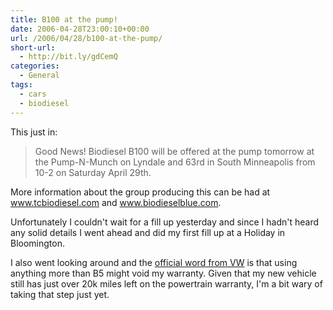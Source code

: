 ```yaml
---
title: B100 at the pump!
date: 2006-04-28T23:00:10+00:00
url: /2006/04/28/b100-at-the-pump/
short-url:
  - http://bit.ly/gdCemQ
categories:
  - General
tags:
  - cars
  - biodiesel
---
```

This just in:

> Good News! Biodiesel B100 will be offered at the pump tomorrow at the Pump-N-Munch on Lyndale and 63rd in South Minneapolis from 10-2 on Saturday April 29th.

More information about the group producing this can be had at <a href="http://www.tcbiodiesel.com">www.tcbiodiesel.com</a> and <a href="http://www.biodieselblue.com">www.biodieselblue.com</a>.

Unfortunately I couldn't wait for a fill up yesterday and since I hadn't heard any solid details I went ahead and did my first fill up at a Holiday in Bloomington.

I also went looking around and the <a href="http://www.vw.com/vwcom/content/objects/pdf/service_maint/BIODIESEL_ENG.pdf">official word from VW</a> is that using anything more than B5 might void my warranty. Given that my new vehicle still has just over 20k miles left on the powertrain warranty, I'm a bit wary of taking that step just yet.